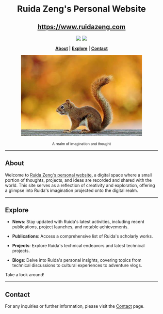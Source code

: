 <div align="center">

# Ruida Zeng's Personal Website
## https://www.ruidazeng.com

<a href='https://www.ruidazeng.com'><img src='https://img.shields.io/badge/Website-Visit-blue'></a>
<a href='mailto:ruida.zeng@vanderbilt.edu'><img src='https://img.shields.io/badge/Contact-Email-red'></a>

[**About**](#about) | [**Explore**](#explore) | [**Contact**](#contact)

<img src="images/squirrel.jpg" alt="Squirrel" width="400"/>
<p><small>A realm of imagination and thought</small></p>
</div>

---

## About

Welcome to [Ruida Zeng's personal website](https://www.ruidazeng.com), a digital space where a small portion of thoughts, projects, and ideas are recorded and shared with the world. This site serves as a reflection of creativity and exploration, offering a glimpse into Ruida's imagination projected onto the digital realm. 

---

## Explore

- **News**: Stay updated with Ruida's latest activities, including recent publications, project launches, and notable achievements.

- **Publications**: Access a comprehensive list of Ruida's scholarly works.
  
- **Projects**: Explore Ruida's technical endeavors and latest technical projects.

- **Blogs**: Delve into Ruida's personal insights, covering topics from technical discussions to cultural experiences to adventure vlogs.

Take a look around!

---

## Contact

For any inquiries or further information, please visit the [Contact](https://www.ruidazeng.com/contact.html) page. 
